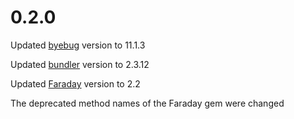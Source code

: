 # 0.2.0

Updated [byebug](https://github.com/deivid-rodriguez/byebug) version to 11.1.3

Updated [bundler](https://rubygems.org/gems/bundler) version to 2.3.12

Updated [Faraday](https://github.com/lostisland/faraday) version to 2.2

The deprecated method names of the Faraday gem were changed
